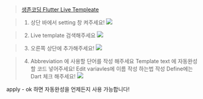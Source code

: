 >[생존코딩 Flutter Live Templeate](https://gravel-pike-705.notion.site/Flutter-Live-Templeate-579bac3070754bdf8fa10afe4ebe8c92)


> 1) 상단 바에서 setting 창 켜주세요!
![](https://velog.velcdn.com/images/hee462/post/568fe740-7177-4b02-a8c8-08b3a5c984d8/image.png)


> 2) Live template 검색해주세요
![](https://velog.velcdn.com/images/hee462/post/05a8cfc0-7231-4a52-b869-0ef409247cbe/image.png)

> 3) 오른쪽 상단에 추가해주세요!
![](https://velog.velcdn.com/images/hee462/post/e5d4f55d-6db3-4a49-ba22-45d56fd8809b/image.png)

>4) Abbreviation 에 사용할 단어를 작성 해주세요
Template text 에 자동완성할 코드 넣어주세요!
Edit variavles에 이름 작성 하는법 작성
Define에는 Dart 체크 해주세요!
![](https://velog.velcdn.com/images/hee462/post/4144eaaf-f169-498a-8cc7-d2314a7cbf13/image.png)

apply - ok 하면 자동완성을 언제든지 사용 가능합니다!
